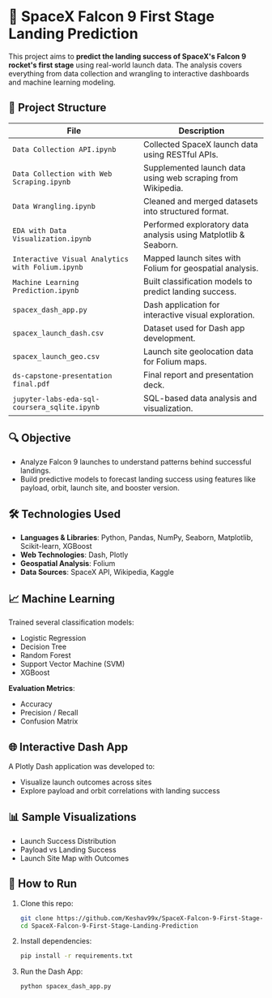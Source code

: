 
# 🚀 SpaceX Falcon 9 First Stage Landing Prediction

This project aims to **predict the landing success of SpaceX's Falcon 9 rocket's first stage** using real-world launch data. The analysis covers everything from data collection and wrangling to interactive dashboards and machine learning modeling.

## 📁 Project Structure

| File | Description |
|------|-------------|
| `Data Collection API.ipynb` | Collected SpaceX launch data using RESTful APIs. |
| `Data Collection with Web Scraping.ipynb` | Supplemented launch data using web scraping from Wikipedia. |
| `Data Wrangling.ipynb` | Cleaned and merged datasets into structured format. |
| `EDA with Data Visualization.ipynb` | Performed exploratory data analysis using Matplotlib & Seaborn. |
| `Interactive Visual Analytics with Folium.ipynb` | Mapped launch sites with Folium for geospatial analysis. |
| `Machine Learning Prediction.ipynb` | Built classification models to predict landing success. |
| `spacex_dash_app.py` | Dash application for interactive visual exploration. |
| `spacex_launch_dash.csv` | Dataset used for Dash app development. |
| `spacex_launch_geo.csv` | Launch site geolocation data for Folium maps. |
| `ds-capstone-presentation final.pdf` | Final report and presentation deck. |
| `jupyter-labs-eda-sql-coursera_sqlite.ipynb` | SQL-based data analysis and visualization. |

## 🔍 Objective

- Analyze Falcon 9 launches to understand patterns behind successful landings.
- Build predictive models to forecast landing success using features like payload, orbit, launch site, and booster version.

## 🛠️ Technologies Used

- **Languages & Libraries**: Python, Pandas, NumPy, Seaborn, Matplotlib, Scikit-learn, XGBoost
- **Web Technologies**: Dash, Plotly
- **Geospatial Analysis**: Folium
- **Data Sources**: SpaceX API, Wikipedia, Kaggle

## 📈 Machine Learning

Trained several classification models:
- Logistic Regression
- Decision Tree
- Random Forest
- Support Vector Machine (SVM)
- XGBoost

**Evaluation Metrics**:
- Accuracy
- Precision / Recall
- Confusion Matrix

## 🌐 Interactive Dash App

A Plotly Dash application was developed to:
- Visualize launch outcomes across sites
- Explore payload and orbit correlations with landing success

## 📊 Sample Visualizations

- Launch Success Distribution
- Payload vs Landing Success
- Launch Site Map with Outcomes

## 📌 How to Run

1. Clone this repo:
   ```bash
   git clone https://github.com/Keshav99x/SpaceX-Falcon-9-First-Stage-Landing-Prediction.git
   cd SpaceX-Falcon-9-First-Stage-Landing-Prediction
   ```

2. Install dependencies:
   ```bash
   pip install -r requirements.txt
   ```

3. Run the Dash App:
   ```bash
   python spacex_dash_app.py
   ```
